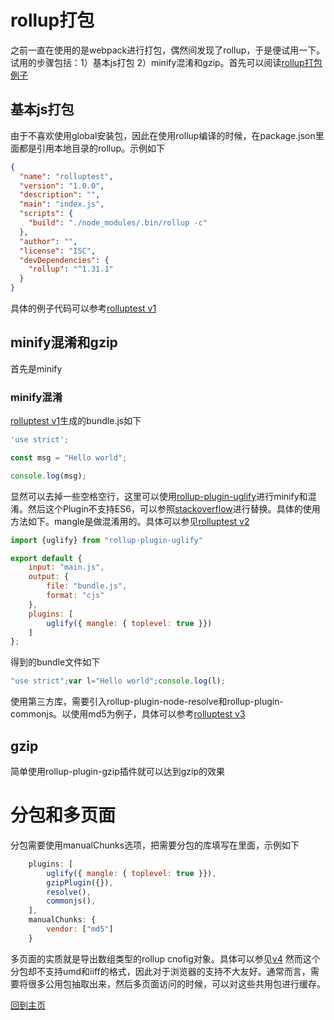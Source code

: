 # rollup打包
之前一直在使用的是webpack进行打包，偶然间发现了rollup，于是便试用一下。试用的步骤包括：1）基本js打包 2）minify混淆和gzip。首先可以阅读[rollup打包例子](https://www.rollupjs.com/guide/tutorial/#%E5%88%9B%E5%BB%BA%E7%AC%AC%E4%B8%80%E4%B8%AAbundlecreating-your-first-bundle)
## 基本js打包
由于不喜欢使用global安装包，因此在使用rollup编译的时候，在package.json里面都是引用本地目录的rollup。示例如下
```json
{
  "name": "rolluptest",
  "version": "1.0.0",
  "description": "",
  "main": "index.js",
  "scripts": {
    "build": "./node_modules/.bin/rollup -c"
  },
  "author": "",
  "license": "ISC",
  "devDependencies": {
    "rollup": "^1.31.1"
  }
}
```
具体的例子代码可以参考[rolluptest v1](https://github.com/codetest/rolluptest/tree/v1)
## minify混淆和gzip
首先是minify
### minify混淆
[rolluptest v1](https://github.com/codetest/rolluptest/tree/v1)生成的bundle.js如下
```javascript
'use strict';

const msg = "Hello world";

console.log(msg);

```
显然可以去掉一些空格空行，这里可以使用[rollup-plugin-uglify](https://www.npmjs.com/package/rollup-plugin-uglify)进行minify和混淆。然后这个Plugin不支持ES6，可以参照[stackoverflow](https://stackoverflow.com/questions/47439067/uglifyjs-throws-unexpected-token-keyword-const-with-node-modules)进行替换。具体的使用方法如下。mangle是做混淆用的。具体可以参见[rolluptest v2](https://github.com/codetest/rolluptest/tree/v2)
```javascript
import {uglify} from "rollup-plugin-uglify"

export default {
    input: "main.js",
    output: {
        file: "bundle.js",
        format: "cjs"
    },
    plugins: [
        uglify({ mangle: { toplevel: true }})
    ]
};
```
得到的bundle文件如下
```javascript
"use strict";var l="Hello world";console.log(l);
```
使用第三方库，需要引入rollup-plugin-node-resolve和rollup-plugin-commonjs。以使用md5为例子，具体可以参考[rolluptest v3](https://github.com/codetest/rolluptest/tree/v3)

## gzip
简单使用rollup-plugin-gzip插件就可以达到gzip的效果

# 分包和多页面
分包需要使用manualChunks选项，把需要分包的库填写在里面，示例如下
```javascript
    plugins: [
        uglify({ mangle: { toplevel: true }}),
        gzipPlugin({}),
        resolve(),
        commonjs(),
    ],
    manualChunks: {
        vendor: ["md5"]
    }
```
多页面的实质就是导出数组类型的rollup cnofig对象。具体可以参见[v4](https://github.com/codetest/rolluptest/tree/v4)
然而这个分包却不支持umd和iiff的格式，因此对于浏览器的支持不大友好。通常而言，需要将很多公用包抽取出来，然后多页面访问的时候，可以对这些共用包进行缓存。

[回到主页](https://codetest.github.io)
